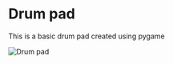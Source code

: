 # Drum pad

This is a basic drum pad created using pygame


![Drum pad](https://github.com/user-attachments/assets/207b0baf-7119-4128-b903-b1fe347dfb34)
